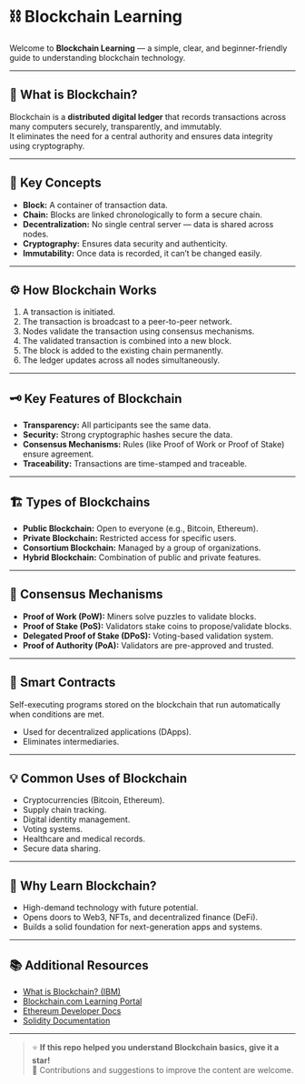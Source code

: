 # ⛓️ Blockchain Learning  

Welcome to **Blockchain Learning** — a simple, clear, and beginner-friendly guide to understanding blockchain technology.

---

## 📝 What is Blockchain?  
Blockchain is a **distributed digital ledger** that records transactions across many computers securely, transparently, and immutably.  
It eliminates the need for a central authority and ensures data integrity using cryptography.

---

## 🔑 Key Concepts  
- **Block:** A container of transaction data.  
- **Chain:** Blocks are linked chronologically to form a secure chain.  
- **Decentralization:** No single central server — data is shared across nodes.  
- **Cryptography:** Ensures data security and authenticity.  
- **Immutability:** Once data is recorded, it can’t be changed easily.  

---

## ⚙️ How Blockchain Works  
1. A transaction is initiated.  
2. The transaction is broadcast to a peer-to-peer network.  
3. Nodes validate the transaction using consensus mechanisms.  
4. The validated transaction is combined into a new block.  
5. The block is added to the existing chain permanently.  
6. The ledger updates across all nodes simultaneously.  

---

## 🗝️ Key Features of Blockchain  
- **Transparency:** All participants see the same data.  
- **Security:** Strong cryptographic hashes secure the data.  
- **Consensus Mechanisms:** Rules (like Proof of Work or Proof of Stake) ensure agreement.  
- **Traceability:** Transactions are time-stamped and traceable.  

---

## 🏗️ Types of Blockchains  
- **Public Blockchain:** Open to everyone (e.g., Bitcoin, Ethereum).  
- **Private Blockchain:** Restricted access for specific users.  
- **Consortium Blockchain:** Managed by a group of organizations.  
- **Hybrid Blockchain:** Combination of public and private features.  

---

## 🔐 Consensus Mechanisms  
- **Proof of Work (PoW):** Miners solve puzzles to validate blocks.  
- **Proof of Stake (PoS):** Validators stake coins to propose/validate blocks.  
- **Delegated Proof of Stake (DPoS):** Voting-based validation system.  
- **Proof of Authority (PoA):** Validators are pre-approved and trusted.  

---

## 📝 Smart Contracts  
Self-executing programs stored on the blockchain that run automatically when conditions are met.  
- Used for decentralized applications (DApps).  
- Eliminates intermediaries.  

---

## 💡 Common Uses of Blockchain  
- Cryptocurrencies (Bitcoin, Ethereum).  
- Supply chain tracking.  
- Digital identity management.  
- Voting systems.  
- Healthcare and medical records.  
- Secure data sharing.  

---

## 🚀 Why Learn Blockchain?  
- High-demand technology with future potential.  
- Opens doors to Web3, NFTs, and decentralized finance (DeFi).  
- Builds a solid foundation for next-generation apps and systems.  

---

## 📚 Additional Resources  
- [What is Blockchain? (IBM)](https://www.ibm.com/topics/what-is-blockchain)  
- [Blockchain.com Learning Portal](https://www.blockchain.com/learning-portal)  
- [Ethereum Developer Docs](https://ethereum.org/en/developers/docs/)  
- [Solidity Documentation](https://soliditylang.org/)  

---

> ⭐ **If this repo helped you understand Blockchain basics, give it a star!**  
> 💬 Contributions and suggestions to improve the content are welcome.
